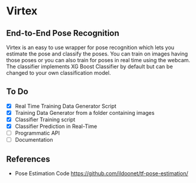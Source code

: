 # Virtex
## End-to-End Pose Recognition

Virtex is an easy to use wrapper for pose recognition which lets you estimate the pose and classify the poses.
You can train on images having those poses or you can also train for poses in real time using the webcam. The classifier
implements XG Boost Classifier by default but can be changed to your own classification model.

## To Do
- [x] Real Time Training Data Generator Script
- [x] Training Data Generator from a folder containing images
- [x] Classifier Training script
- [x] Classifier Prediction in Real-Time
- [ ] Programmatic API
- [ ] Documentation

## References
* Pose Estimation Code https://github.com/ildoonet/tf-pose-estimation/
